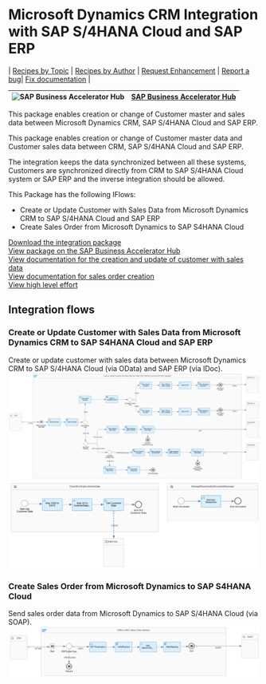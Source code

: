 # Microsoft Dynamics CRM Integration with SAP S/4HANA Cloud and SAP ERP 

\| [Recipes by Topic](../../readme.md ) \| [Recipes by Author](../../author.md ) \| [Request Enhancement](https://github.com/SAP-samples/cloud-integration-flow/issues/new?assignees=&labels=Recipe%20Fix,enhancement&template=recipe-request.md&title=Improve%20Microsoft%20Dynamics%20CRM%20Integration%20with%20SAP%20S/4HANA%20Cloud%20and%20SAP%20ERP) \| [Report a bug](https://github.com/SAP-samples/cloud-integration-flow/issues/new?assignees=&labels=Recipe%20Fix,bug&template=bug_report.md&title=Issue%20with%20Microsoft%20Dynamics%20CRM%20Integration%20with%20SAP%20S/4HANA%20Cloud%20and%20SAP%20ERP)\| [Fix documentation](https://github.com/SAP-samples/cloud-integration-flow/issues/new?assignees=&labels=Recipe%20Fix,documentation&template=bug_report.md&title=Docu%20fix%20Microsoft%20Dynamics%20CRM%20Integration%20with%20SAP%20S/4HANA%20Cloud%20and%20SAP%20ERP) \| 

 ![SAP Business Accelerator Hub](https://github.com/SAPAPIBusinessHub.png?size=50 ) | [SAP Business Accelerator Hub](https://api.sap.com/allcommunity) | 
 ----|----| 

This package enables creation or change of Customer master and sales data between Microsoft Dynamics CRM, SAP S/4HANA Cloud and SAP ERP.

<p>This package enables creation or change of Customer master data and Customer sales data between CRM, SAP S/4HANA Cloud and SAP ERP.</p>
<p>The integration keeps the data synchronized between all these systems, Customers are synchronized directly from CRM to SAP S/4HANA Cloud system or SAP ERP and the inverse integration should be allowed.</p>
<p>This Package has the following IFlows:&nbsp;</p>
<ul>
 <li>Create or Update Customer with Sales Data from Microsoft Dynamics CRM to SAP S/4HANA Cloud and SAP ERP</li>
 <li>Create Sales Order from Microsoft Dynamics to SAP S4HANA Cloud</li>
</ul>

[Download the integration package](MicrosoftDynamicsCRMIntegrationwithSAPS_4HANACloudandSAPERP.zip)\
[View package on the SAP Business Accelerator Hub](https://api.sap.com/package/CRMIntegrationwithSAPS4HANACloudandSAPERP)\
[View documentation for the creation and update of customer with sales data](CreateorUpdateCustomerwithSalesDatafromCRMtoSAPS4HANACloudandSAPERP.pdf)\
[View documentation for sales order creation](CreateSalesOrderfromCRMtoSAPS4HANACloud.pdf)\
[View high level effort](effort.md)
## Integration flows
### Create or Update Customer with Sales Data from Microsoft Dynamics CRM to SAP S4HANA Cloud and SAP ERP 
Create or update customer with sales data between Microsoft Dynamics CRM to SAP S/4HANA Cloud (via OData) and SAP ERP (via IDoc). \
 ![input-image](Create_or_Update_Customer_with_Sales_Data_from_CRM_to_SAP_S4HANA_Cloud_and_SAP_ERP_1.png)\
 ![input-image](Create_or_Update_Customer_with_Sales_Data_from_CRM_to_SAP_S4HANA_Cloud_and_SAP_ERP_2.png)
### Create Sales Order from Microsoft Dynamics to SAP S4HANA Cloud
Send sales order data from Microsoft Dynamics to SAP S/4HANA Cloud (via SOAP).\
 ![input-image](Create_Sales_Order_from_Microsoft_Dynamics_to_SAP_S4HANA_Cloud.png)